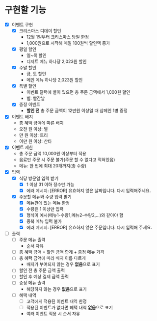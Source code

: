 # 구현할 기능
- [X] 이벤트 구현
    - [X] 크리스마스 디데이 할인
        - 12월 1일부터 크리스마스 당일 한정
        - 1,000원으로 시작해 매일 100원씩 할인액 증가
    - [X] 평일 할인
        - 일~목 할인
        - 디저트 메뉴 하나당 2,023원 할인
    - [X] 주말 할인
        - 금, 토 할인
        - 메인 메뉴 하나당 2,023원 할인
    - [X] 특별 할인
        - 이벤트 달력에 별이 있으면 총 주문 금액에서 1,000원 할인
        - 별: 빨간날
    - [X] 증정 이벤트
        - **할인 전** 총 주문 금액이 12만원 이상일 때 샴페인 1병 증정
- [X] 이벤트 배지
    - 총 혜택 금액에 따른 배지
    - 오천 원 이상: 별
    - 만 원 이상: 트리
    - 이만 원 이상: 산타
- [X] 이벤트 제한
    - 총 주문 금액 10,000원 이상부터 적용
    - 음료만 주문 시 주문 불가(주문 할 수 없다고 적혀있음)
    - 메뉴: 한 번에 최대 20개까지(총 수량)
- [X] 입력
    - [X] 식당 방문일 입력 받기
        - [X] 1 이상 31 이하 정수만 가능
        - [X] 에러 메시지: [ERROR] 유효하지 않은 날짜입니다. 다시 입력해주세요.
    - [X] 주문할 메뉴와 수량 입력 받기
        - [X] 메뉴판에 있는 메뉴 한정
        - [X] 수량은 1 이상만 입력
        - [X] 형식이 예시(메뉴1-수량1,메뉴2-수량2,...)와 같아야 함
        - [X] 중복 메뉴 입력 불가
        - [X] 에러 메시지: [ERROR] 유효하지 않은 주문입니다. 다시 입력해 주세요.
- [ ] 출력
    - [ ] 주문 메뉴 출력
        - 순서 자유
    - [ ] 총 혜택 금액 = 할인 금액 합계 + 증정 메뉴 가격
    - [ ] 총 혜택 금액에 따라 배지 이름 다르게
        - 배지가 부여되지 않는 경우 **없음**으로 표기
    - [ ] 할인 전 총 주문 금액 출력
    - [ ] 할인 후 예상 결제 금액 출력
    - [ ] 증정 메뉴 출력
        - 해당하지 않는 경우 **없음**으로 표기
    - [ ] 혜택 내역
        - [ ] 고객에게 적용된 이벤트 내역 한정
        - [ ] 적용된 이벤트가 없다면 혜택 내역 **없음**으로 표기
        - 여러 이벤트 적용 시 순서 자유